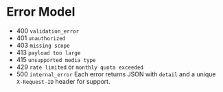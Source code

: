# Error Model

- 400 `validation_error`
- 401 `unauthorized`
- 403 `missing scope`
- 413 `payload too large`
- 415 `unsupported media type`
- 429 `rate limited` or `monthly quota exceeded`
- 500 `internal_error`
Each error returns JSON with `detail` and a unique `X-Request-ID` header for support.
